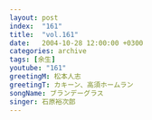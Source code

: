 ```yaml
---
layout: post
index:  "161"
title:  "vol.161"
date:   2004-10-28 12:00:00 +0300
categories: archive
tags: [余生]
youtube: "161"
greetingM: 松本人志
greetingT: カキーン、高須ホームラン
songName: ブランデーグラス
singer: 石原裕次郎
---
```

